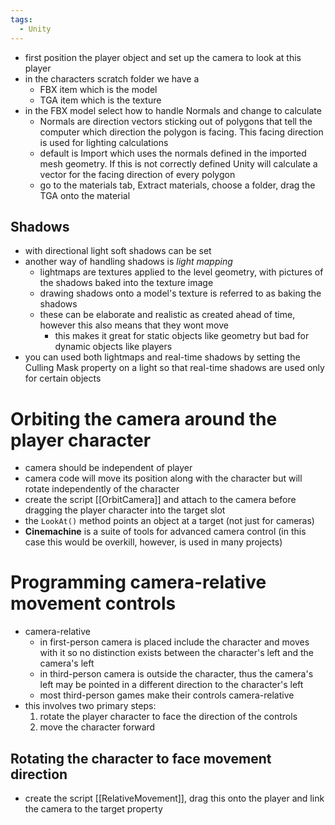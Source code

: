```yaml
---
tags:
  - Unity
---
```

- first position the player object and set up the camera to look at this player
- in the characters scratch folder we have a 
	- FBX item which is the model
	- TGA item which is the texture
- in the FBX model select how to handle Normals and change to calculate
	- Normals are direction vectors sticking out of polygons that tell the computer which direction the polygon is facing. This facing direction is used for lighting calculations
	- default is Import which uses the normals defined in the imported mesh geometry. If this is not correctly defined Unity will calculate a vector for the facing direction of every polygon
	- go to the materials tab, Extract materials, choose a folder, drag the TGA onto the material
## Shadows
- with directional light soft shadows can be set
- another way of handling shadows is *light mapping*
	- lightmaps are textures applied to the level geometry, with pictures of the shadows baked into the texture image
	- drawing shadows onto a model's texture is referred to as baking the shadows
	- these can be elaborate and realistic as created ahead of time, however this also means that they wont move
		- this makes it great for static objects like geometry but bad for dynamic objects like players
- you can used both lightmaps and real-time shadows by setting the Culling Mask property on a light so that real-time shadows are used only for certain objects
# Orbiting the camera around the player character
- camera should be independent of player
- camera code will move its position along with the character but will rotate independently of the character
- create the script [[OrbitCamera]] and attach to the camera before dragging the player character into the target slot
- the `LookAt()` method points an object at a target (not just for cameras)
- **Cinemachine** is a suite of tools for advanced camera control (in this case this would be overkill, however, is used in many projects)
# Programming camera-relative movement controls
- camera-relative
	- in first-person camera is placed include the character and moves with it so no distinction exists between the character's left and the camera's left
	- in third-person camera is outside the character, thus the camera's left may be pointed in a different direction to the character's left
	- most third-person games make their controls camera-relative
- this involves two primary steps:
	 1. rotate the player character to face the direction of the controls
	 2. move the character forward
## Rotating the character to face movement direction
- create the script [[RelativeMovement]], drag this onto the player and link the camera to the target property